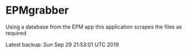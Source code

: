 # EPMgrabber
Using a database from the EPM app this application scrapes the files as required


Latest backup: Sun Sep 29 21:53:01 UTC 2019
